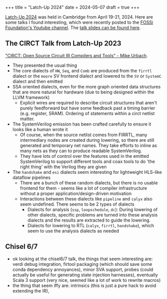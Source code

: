 +++
title = "Latch-Up 2024"
date = 2024-05-07
draft = true
+++

[Latch-Up 2024](https://fossi-foundation.org/latch-up/2024) was held in Cambridge from April 19-21, 2024.
Here are some talks I found interesting, which were recently posted to the [FOSSi Foundation's Youtube channel](https://www.youtube.com/@FOSSiFoundation/videos).
The [talk slides can be found here](https://drive.google.com/drive/folders/1vPCOoBrt5J2O4a-tyj9oJFg9fsEGehws).

## The CIRCT Talk from Latch-Up 2023

["CIRCT: Open Source Circuit IR Compilers and Tools" - Mike Urbach](https://www.youtube.com/watch?v=w_W0_Z3n9PA).

- They presented the usual thing
- The core dialects of `HW`, `Seq`, and `Comb` are produced from the `firrtl` dialect or the `moore` SV frontend dialect and lowered to the `SV` or `SystemC` dialect and then emitted
- SSA oriented dialects, even for the more graph oriented data structures that are more natural for hardware (due to being designed within the LLVM framework)
  - Explicit wires are required to describe circuit structures that aren't purely feedforward but have some feedback past a timing barrier (e.g. register, SRAM). Ordering of statements within a circt netlist matter.
- The SystemVerilog emission has been crafted carefully to ensure it looks like a human wrote it
  - Of course, when the source netlist comes from FIRRTL, many intermediary nodes are created during lowering, so there are still generated and temporary net names. They take efforts to inline as many nets as they can to produce readable SystemVerilog.
  - They have lots of control over the features used in the emitted SystemVerilog to support different tools and coax tools to do 'the right thing' with the Verilog they are given
- The `handshake` and `esi` dialects seem interesting for lightweight HLS-like dataflow pipelines
  - There are a bunch of these random dialects, but there is no usable frontend for them - seems like a lot of compiler infrastructure without a proper application/design-driven motivation
  - Interactions between these dialects like `pipeline` and `calyx` also seem undefined. There seems to be 2 types of dialects
    - Dialects for analysis (`ssp`, `loopschedule`, `dc`): During lowering of other dialects, specific problems are turned into these analysis dialects and the results are extracted to guide the lowering.
    - Dialects for lowering to RTL (`calyx`, `firrtl`, `handshake`), which seem to use the analysis dialects as needed


## Chisel 6/7

- ok looking at the chisel6/7 talk, the things that seem interesting are: verdi debug integration, firtool packaging (which should save some conda dependency annoyances), minor SVA support, probes (could actually be useful for generating state injection harnesses), eventually Scala 3 support (very nice, seemed like a lot of work to rewrite macros)
- the thing that seem iffy are: intrinsics (this is just a pure hack to avoid extending the IR), 

